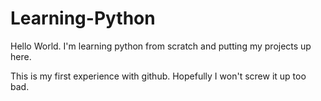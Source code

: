# Learning-Python
Hello World. I'm learning python from scratch and putting my projects up here.


This is my first experience with github. Hopefully I won't screw it up too bad.
